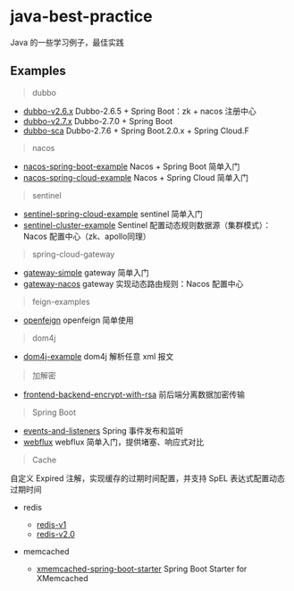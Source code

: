 # java-best-practice

Java 的一些学习例子，最佳实践

## Examples

> dubbo
- [dubbo-v2.6.x](dubbo-examples/dubbo-v2.6.x) Dubbo-2.6.5 + Spring Boot：zk + nacos 注册中心
- [dubbo-v2.7.x](dubbo-examples/dubbo-v2.7.x) Dubbo-2.7.0 + Spring Boot
- [dubbo-sca](dubbo-examples/dubbo-sca) Dubbo-2.7.6 + Spring Boot.2.0.x + Spring Cloud.F


> nacos
- [nacos-spring-boot-example](nacos-examples/nacos-spring-boot-example) Nacos + Spring Boot 简单入门
- [nacos-spring-cloud-example](nacos-examples/nacos-spring-cloud-example) Nacos + Spring Cloud 简单入门


> sentinel
- [sentinel-spring-cloud-example](sentinel-examples/sentinel-spring-cloud-example) sentinel 简单入门
- [sentinel-cluster-example](sentinel-examples/sentinel-cluster-example) Sentinel 配置动态规则数据源（集群模式）：Nacos 配置中心（zk、apollo同理）


> spring-cloud-gateway
- [gateway-simple](gateway-examples/gateway-simple) gateway 简单入门
- [gateway-nacos](gateway-examples/gateway-nacos) gateway 实现动态路由规则：Nacos 配置中心


> feign-examples
- [openfeign](feign-examples/openfeign) openfeign 简单使用


> dom4j
- [dom4j-example](dom4j-example) dom4j 解析任意 xml 报文


> 加解密
- [frontend-backend-encrypt-with-rsa](encrypt-examples/frontend-backend-encrypt-with-rsa) 前后端分离数据加密传输


> Spring Boot
- [events-and-listeners](sb-examples/events-and-listeners) Spring 事件发布和监听
- [webflux](sb-examples/webflux) webflux 简单入门，提供堵塞、响应式对比


> Cache

自定义 Expired 注解，实现缓存的过期时间配置，并支持 SpEL 表达式配置动态过期时间
- redis
    - [redis-v1](sb-examples/redis-v1)
    - [redis-v2.0](sb-examples/redis-v2.0) 

- memcached
    - [xmemcached-spring-boot-starter](https://github.com/foreveryang321/xmemcached-spring-boot-starter) Spring Boot Starter for XMemcached
